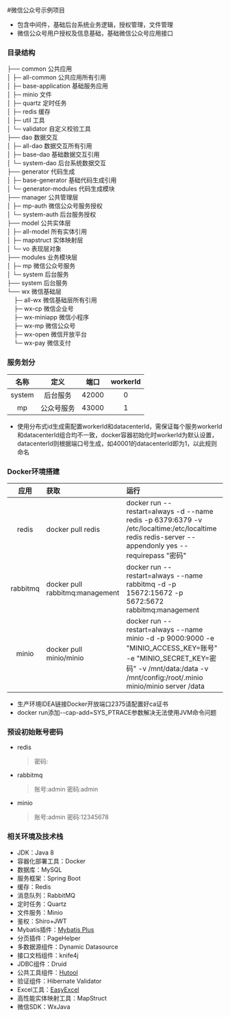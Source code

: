 #微信公众号示例项目
* 包含中间件，基础后台系统业务逻辑，授权管理，文件管理
* 微信公众号用户授权及信息基础，基础微信公众号应用接口

### 目录结构
├── common 公共应用<br>
│   ├─ all-common 公共应用所有引用<br>
│   ├─ base-application 基础服务应用<br>
│   ├─ minio 文件<br>
│   ├─ quartz 定时任务<br>
│   ├─ redis 缓存<br>
│   ├─ util 工具<br>
│   └─ validator 自定义校验工具<br>
├── dao 数据交互<br>
│   ├─ all-dao 数据交互所有引用<br>
│   ├─ base-dao 基础数据交互引用<br>
│   └─ system-dao 后台系统数据交互<br>
├── generator 代码生成<br>
│   ├─ base-generator 基础代码生成引用<br>
│   └─ generator-modules 代码生成模块<br>
├── manager 公共管理层<br>
│   ├─ mp-auth 微信公众号服务授权<br>
│   └─ system-auth 后台服务授权<br>
├── model 公共实体层<br>
│   ├─ all-model 所有实体引用<br>
│   ├─ mapstruct 实体映射层<br>
│   └─ vo 表现层对象<br>
├── modules 业务模块层<br>
│   ├─ mp 微信公众号服务<br>
│   └─ system 后台服务<br>
├── system 后台服务<br>
└── wx 微信基础层<br>
&nbsp;&nbsp; &nbsp;├─ all-wx 微信基础层所有引用<br>
&nbsp;&nbsp; &nbsp;├─ wx-cp 微信企业号<br>
&nbsp;&nbsp; &nbsp;├─ wx-miniapp 微信小程序<br>
&nbsp;&nbsp; &nbsp;├─ wx-mp 微信公众号<br>
&nbsp;&nbsp; &nbsp;├─ wx-open 微信开放平台<br>
&nbsp;&nbsp; &nbsp;└─ wx-pay 微信支付<br>

### 服务划分
|名称|定义|端口|workerId|
|:----: |:----:|:----:|:----:|
|system|后台服务|42000|0|
|mp|公众号服务|43000|1|

* 使用分布式id生成需配置workerId和datacenterId，需保证每个服务workerId和datacenterId组合均不一致，docker容器初始化时workerId为默认设置，datacenterId则根据端口号生成，如40001的datacenterId即为1，以此规则命名

### Docker环境搭建
|应用|获取|运行|
|:----:|:-----|:-----|
|redis|docker pull redis|docker run --restart=always -d --name redis -p 6379:6379 -v /etc/localtime:/etc/localtime redis redis-server --appendonly yes --requirepass "密码"|
|rabbitmq|docker pull rabbitmq:management|docker run --restart=always --name rabbitmq -d -p 15672:15672 -p 5672:5672 rabbitmq:management|
|minio|docker pull minio/minio|docker run --restart=always --name minio -d -p 9000:9000 -e "MINIO_ACCESS_KEY=账号" -e "MINIO_SECRET_KEY=密码" -v /mnt/data:/data -v /mnt/config:/root/.minio minio/minio server /data|

* 生产环境IDEA链接Docker开放端口2375请配置好ca证书
* docker run添加--cap-add=SYS_PTRACE参数解决无法使用JVM命令问题

### 预设初始账号密码
* redis 
  >密码:
* rabbitmq
  >账号:admin
  >密码:admin
* minio
  >账号:admin
  >密码:12345678
  
 ### 相关环境及技术栈
 * JDK：Java 8
 * 容器化部署工具：Docker
 * 数据库：MySQL
 * 服务框架：Spring Boot
 * 缓存：Redis
 * 消息队列：RabbitMQ
 * 定时任务：Quartz
 * 文件服务：Minio
 * 鉴权：Shiro+JWT
 * Mybatis插件：[Mybatis Plus](https://baomidou.com/guide/)
 * 分页插件：PageHelper
 * 多数据源组件：Dynamic Datasource
 * 接口文档组件：knife4j
 * JDBC组件：Druid 
 * 公共工具组件：[Hutool](https://www.hutool.cn/docs/#/) 
 * 验证组件：Hibernate Validator
 * Excel工具：[EasyExcel](https://www.yuque.com/easyexcel/doc/easyexcel)
 * 高性能实体映射工具：MapStruct
 * 微信SDK：WxJava